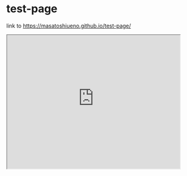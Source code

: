 # test-page
link to https://masatoshiueno.github.io/test-page/

 <iframe src="https://masatoshiueno.github.io/highcharts-scatter-csv" width="90%" height="350"></iframe>
